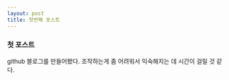 ```yaml
---
layout: post
title: 첫번째 포스트
---
```


### 첫 포스트

github 블로그를 만들어봤다.
조작하는게 좀 어려워서 익숙해지는 데 시간이 걸릴 것 같다.
